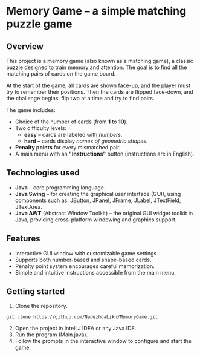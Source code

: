 # Memory Game – a simple matching puzzle game
## Overview

This project is a memory game (also known as a matching game), a classic puzzle designed to train memory and attention.
The goal is to find all the matching pairs of cards on the game board.

At the start of the game, all cards are shown face-up, and the player must try to remember their positions. Then the cards are flipped face-down, and the challenge begins: flip two at a time and try to find pairs.

The game includes:
+ Choice of the number of cards (from **1** to **10**).
+ Two difficulty levels:
  + **easy** – cards are labeled with _numbers_.
  + **hard** – cards display _names of geometric shapes_.
+ **Penalty points** for every mismatched pair.
+ A main menu with an **"Instructions"** button (instructions are in English).

## Technologies used
+ **Java** – core programming language.
+ **Java Swing** – for creating the graphical user interface (GUI), using components such as: JButton, JPanel, JFrame, JLabel, JTextField, JTextArea.
+ **Java AWT** (Abstract Window Toolkit) – the original GUI widget toolkit in Java, providing cross-platform windowing and graphics support.

## Features
+ Interactive GUI window with customizable game settings.
+ Supports both number-based and shape-based cards.
+ Penalty point system encourages careful memorization.
+ Simple and intuitive instructions accessible from the main menu.

## Getting started
1. Clone the repository.
```
git clone https://github.com/NadezhdaLikh/MemoryGame.git
```

2. Open the project in IntelliJ IDEA or any Java IDE.
3. Run the program (Main.java).
4. Follow the prompts in the interactive window to configure and start the game.
